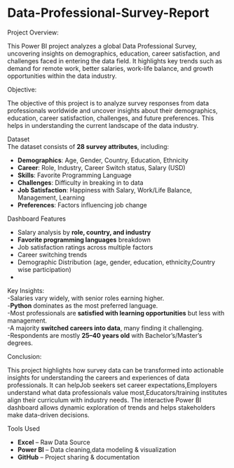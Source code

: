 # Data-Professional-Survey-Report

Project Overview:

This Power BI project analyzes a global Data Professional Survey, uncovering insights on demographics, education, career satisfaction, and challenges faced in entering the data field. It highlights key trends such as demand for remote work, better salaries, work-life balance, and growth opportunities within the data industry.

Objective:

The objective of this project is to analyze survey responses from data professionals worldwide and uncover insights about their demographics, education, career satisfaction, challenges, and future preferences. This helps in understanding the current landscape of the data industry.

Dataset  
The dataset consists of **28 survey attributes**, including:  
- **Demographics**: Age, Gender, Country, Education, Ethnicity  
- **Career**: Role, Industry, Career Switch status, Salary (USD)  
- **Skills**: Favorite Programming Language
- **Challenges**: Difficulty in breaking in to data  
- **Job Satisfaction**: Happiness with Salary, Work/Life Balance, Management, Learning  
- **Preferences**: Factors influencing job change  

Dashboard Features  
- Salary analysis by **role, country, and industry**  
- **Favorite programming languages** breakdown  
- Job satisfaction ratings across multiple factors  
- Career switching trends  
- Demographic Distribution (age, gender, education, ethnicity,Country wise participation)
- 
Key Insights:  
-Salaries vary widely, with senior roles earning higher.  
-**Python** dominates as the most preferred language.  
-Most professionals are **satisfied with learning opportunities** but less with management.  
-A majority **switched careers into data**, many finding it challenging.  
-Respondents are mostly **25–40 years old** with Bachelor’s/Master’s degrees.

Conclusion:

This project highlights how survey data can be transformed into actionable insights for understanding the careers and experiences of data professionals. It can helpJob seekers set career expectations,Employers understand what data professionals value most,Educators/training institutes align their curriculum with industry needs.
The interactive Power BI dashboard allows dynamic exploration of trends and helps stakeholders make data-driven decisions.

Tools Used  
- **Excel** – Raw Data Source  
- **Power BI** – Data cleaning,data modeling & visualization  
- **GitHub** – Project sharing & documentation  
